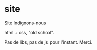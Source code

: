 # site
Site Indignons-nous 

html + css, "old school".

Pas de libs, pas de js, pour l'instant. Merci.
